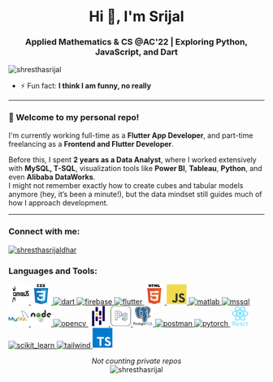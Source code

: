 <h1 align="center">Hi 👋, I'm Srijal</h1>
<h3 align="center">Applied Mathematics & CS @AC'22 | Exploring Python, JavaScript, and Dart</h3>

<p align="left"> 
  <img src="https://komarev.com/ghpvc/?username=shresthasrijal&label=Profile%20views&color=0e75b6&style=flat " alt="shresthasrijal" /> 
</p>

- ⚡ Fun fact: **I think I am funny, no really**

---

### 📌 Welcome to my personal repo!
I'm currently working full-time as a **Flutter App Developer**, and part-time freelancing as a **Frontend and Flutter Developer**.

Before this, I spent **2 years as a Data Analyst**, where I worked extensively with **MySQL, T-SQL**, visualization tools like **Power BI**, **Tableau**, **Python**, and even **Alibaba DataWorks**.  
I might not remember exactly how to create cubes and tabular models anymore (hey, it’s been a minute!), but the data mindset still guides much of how I approach development.

---

<h3 align="left">Connect with me:</h3>
<p align="left">
  <a href="https://linkedin.com/in/shresthasrijaldhar " target="blank">
    <img align="center" src="https://raw.githubusercontent.com/rahuldkjain/github-profile-readme-generator/master/src/images/icons/Social/linked-in-alt.svg " alt="shresthasrijaldhar" height="30" width="40" />
  </a>
</p>

<h3 align="left">Languages and Tools:</h3>
<p align="left"> 
  <a href="https://canvasjs.com " target="_blank" rel="noreferrer"> 
    <img src="https://raw.githubusercontent.com/Hardik0307/Hardik0307/master/assets/canvasjs-charts.svg " alt="canvasjs" width="40" height="40"/> 
  </a> 
  <a href="https://www.w3schools.com/css/ " target="_blank" rel="noreferrer"> 
    <img src="https://raw.githubusercontent.com/devicons/devicon/master/icons/css3/css3-original-wordmark.svg " alt="css3" width="40" height="40"/> 
  </a> 
  <a href="https://dart.dev " target="_blank" rel="noreferrer"> 
    <img src="https://www.vectorlogo.zone/logos/dartlang/dartlang-icon.svg " alt="dart" width="40" height="40"/> 
  </a> 
  <a href="https://firebase.google.com/ " target="_blank" rel="noreferrer"> 
    <img src="https://www.vectorlogo.zone/logos/firebase/firebase-icon.svg " alt="firebase" width="40" height="40"/> 
  </a> 
  <a href="https://flutter.dev " target="_blank" rel="noreferrer"> 
    <img src="https://www.vectorlogo.zone/logos/flutterio/flutterio-icon.svg " alt="flutter" width="40" height="40"/> 
  </a> 
  <a href="https://www.w3.org/html/ " target="_blank" rel="noreferrer"> 
    <img src="https://raw.githubusercontent.com/devicons/devicon/master/icons/html5/html5-original-wordmark.svg " alt="html5" width="40" height="40"/> 
  </a> 
  <a href="https://developer.mozilla.org/en-US/docs/Web/JavaScript " target="_blank" rel="noreferrer"> 
    <img src="https://raw.githubusercontent.com/devicons/devicon/master/icons/javascript/javascript-original.svg " alt="javascript" width="40" height="40"/> 
  </a> 
  <a href="https://www.mathworks.com/ " target="_blank" rel="noreferrer"> 
    <img src="https://upload.wikimedia.org/wikipedia/commons/2/21/Matlab_Logo.png " alt="matlab" width="40" height="40"/> 
  </a> 
  <a href="https://www.microsoft.com/en-us/sql-server " target="_blank" rel="noreferrer"> 
    <img src="https://www.svgrepo.com/show/303229/microsoft-sql-server-logo.svg " alt="mssql" width="40" height="40"/> 
  </a> 
  <a href="https://www.mysql.com/ " target="_blank" rel="noreferrer"> 
    <img src="https://raw.githubusercontent.com/devicons/devicon/master/icons/mysql/mysql-original-wordmark.svg " alt="mysql" width="40" height="40"/> 
  </a> 
  <a href="https://nodejs.org " target="_blank" rel="noreferrer"> 
    <img src="https://raw.githubusercontent.com/devicons/devicon/master/icons/nodejs/nodejs-original-wordmark.svg " alt="nodejs" width="40" height="40"/> 
  </a> 
  <a href="https://opencv.org/ " target="_blank" rel="noreferrer"> 
    <img src="https://www.vectorlogo.zone/logos/opencv/opencv-icon.svg " alt="opencv" width="40" height="40"/> 
  </a> 
  <a href="https://pandas.pydata.org/ " target="_blank" rel="noreferrer"> 
    <img src="https://raw.githubusercontent.com/devicons/devicon/2ae2a900d2f041da66e950e4d48052658d850630/icons/pandas/pandas-original.svg " alt="pandas" width="40" height="40"/> 
  </a> 
  <a href="https://www.photoshop.com/en " target="_blank" rel="noreferrer"> 
    <img src="https://raw.githubusercontent.com/devicons/devicon/master/icons/photoshop/photoshop-line.svg " alt="photoshop" width="40" height="40"/> 
  </a> 
  <a href="https://www.postgresql.org " target="_blank" rel="noreferrer"> 
    <img src="https://raw.githubusercontent.com/devicons/devicon/master/icons/postgresql/postgresql-original-wordmark.svg " alt="postgresql" width="40" height="40"/> 
  </a> 
  <a href="https://postman.com " target="_blank" rel="noreferrer"> 
    <img src="https://www.vectorlogo.zone/logos/getpostman/getpostman-icon.svg " alt="postman" width="40" height="40"/> 
  </a> 
  <a href="https://pytorch.org/ " target="_blank" rel="noreferrer"> 
    <img src="https://www.vectorlogo.zone/logos/pytorch/pytorch-icon.svg " alt="pytorch" width="40" height="40"/> 
  </a> 
  <a href="https://reactjs.org/ " target="_blank" rel="noreferrer"> 
    <img src="https://raw.githubusercontent.com/devicons/devicon/master/icons/react/react-original-wordmark.svg " alt="react" width="40" height="40"/> 
  </a> 
  <a href="https://scikit-learn.org/ " target="_blank" rel="noreferrer"> 
    <img src="https://upload.wikimedia.org/wikipedia/commons/0/05/Scikit_learn_logo_small.svg " alt="scikit_learn" width="40" height="40"/> 
  </a> 
  <a href="https://tailwindcss.com/ " target="_blank" rel="noreferrer"> 
    <img src="https://www.vectorlogo.zone/logos/tailwindcss/tailwindcss-icon.svg " alt="tailwind" width="40" height="40"/> 
  </a> 
  <a href="https://www.typescriptlang.org/ " target="_blank" rel="noreferrer"> 
    <img src="https://raw.githubusercontent.com/devicons/devicon/master/icons/typescript/typescript-original.svg " alt="typescript" width="40" height="40"/> 
  </a> 
</p>

<!-- Centered Contribution Graph -->
<p align="center">
  <em>Not counting private repos</em><br/>
  <img src="https://github-readme-streak-stats.herokuapp.com/?user=shresthasrijal " alt="shresthasrijal" />
</p>
